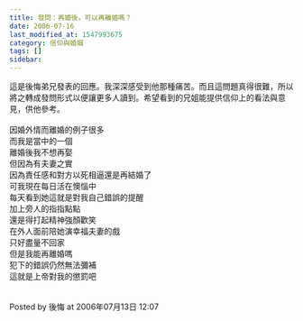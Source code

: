 ```yaml
---
title: 發問：再婚後，可以再離婚嗎？
date: 2006-07-16
last_modified_at: 1547993675
category: 信仰與婚姻
tags: []
sidebar: 
---
```


<p>這是後悔弟兄發表的回應。我深深感受到他那種痛苦。而且這問題真得很難，所以將之轉成發問形式以便讓更多人讀到。希望看到的兄姐能提供信仰上的看法與意見，供他參考。<br/><br/><!--more-->因婚外情而離婚的例子很多<br/>而我是當中的一個<br/>離婚後我不想再娶<br/>但因為有夫妻之實<br/>因為責任感和對方以死相逼還是再結婚了<br/>可我現在每日活在懊惱中<br/>每天看到她這就是對我自己錯誤的提醒<br/>加上旁人的指指點點<br/>還是得打起精神強顏歡笑<br/>在外人面前陪她演幸福夫妻的戲<br/>只好盡量不回家<br/>但是我能再離婚嗎<br/>犯下的錯誤仍然無法彌補<br/>這就是上帝對我的懲罰吧<br/><br/><br/>Posted by 後悔 at 2006年07月13日 12:07 <br/>
</p>